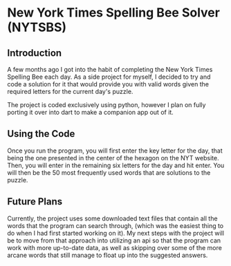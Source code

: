 # New York Times Spelling Bee Solver (NYTSBS)

## Introduction

A few months ago I got into the habit of completing the New York Times Spelling Bee each day. As a side project for myself, I decided to try and code a solution for it that would provide you with valid words given the required letters for the current day's puzzle.

The project is coded exclusively using python, however I plan on fully porting it over into dart to make a companion app out of it.

## Using the Code

Once you run the program, you will first enter the key letter for the day, that being the one presented in the center of the hexagon on the NYT website. Then, you will enter in the remaining six letters for the day and hit enter. You will then be the 50 most frequently used words that are solutions to the puzzle.

## Future Plans

Currently, the project uses some downloaded text files that contain all the words that the program can search through, (which was the easiest thing to do when I had first started working on it). My next steps with the project will be to move from that approach into utilizing an api so that the program can work with more up-to-date data, as well as skipping over some of the more arcane words that still manage to float up into the suggested answers.
